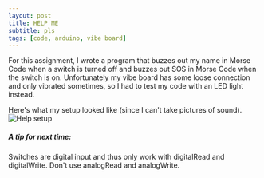 ```yaml
---
layout: post
title: HELP ME
subtitle: pls
tags: [code, arduino, vibe board]
---
```


For this assignment, I wrote a program that buzzes out my name in Morse Code when a switch is turned off and buzzes out SOS in Morse Code when the switch is on.
Unfortunately my vibe board has some loose connection and only vibrated sometimes, so I had to test my code with an LED light instead.


Here's what my setup looked like (since I can't take pictures of sound).
![Help setup](https://21mdr1.github.io/img/help-setup.jpg)


##### A tip for next time:
Switches are digital input and thus only work with digitalRead and digitalWrite. Don't use analogRead and analogWrite.


